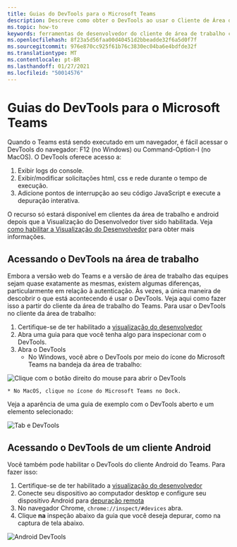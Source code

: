 ```yaml
---
title: Guias do DevTools para o Microsoft Teams
description: Descreve como obter o DevTools ao usar o Cliente de Área de Trabalho do Microsoft Teams
ms.topic: how-to
keywords: ferramentas de desenvolvedor do cliente de área de trabalho chrome móvel de depuração
ms.openlocfilehash: 8f23a5d56faa00d40451d2bbeadde32f6a5d0f7f
ms.sourcegitcommit: 976e870cc925f61b76c3830ec04ba6e4bdfde32f
ms.translationtype: MT
ms.contentlocale: pt-BR
ms.lasthandoff: 01/27/2021
ms.locfileid: "50014576"
---
```

# <a name="devtools-for-microsoft-teams-tabs"></a>Guias do DevTools para o Microsoft Teams

Quando o Teams está sendo executado em um navegador, é fácil acessar o DevTools do navegador: F12 (no Windows) ou Command-Option-I (no MacOS). O DevTools oferece acesso a:

1. Exibir logs do console.
1. Exibir/modificar solicitações html, css e rede durante o tempo de execução.
1. Adicione pontos de interrupção ao seu código JavaScript e execute a depuração interativa.

O recurso só estará disponível em clientes da área de trabalho e android depois que a Visualização do Desenvolvedor tiver sido habilitada. Veja [como habilitar a Visualização do Desenvolvedor](~/resources/dev-preview/developer-preview-intro.md) para obter mais informações.

## <a name="accessing-devtools-in-the-desktop"></a>Acessando o DevTools na área de trabalho

Embora a versão web do Teams e a versão de área de trabalho das equipes sejam quase exatamente as mesmas, existem algumas diferenças, particularmente em relação à autenticação. Às vezes, a única maneira de descobrir o que está acontecendo é usar o DevTools. Veja aqui como fazer isso a partir do cliente da área de trabalho do Teams. Para usar o DevTools no cliente da área de trabalho:

1. Certifique-se de ter habilitado a [visualização do desenvolvedor](~/resources/dev-preview/developer-preview-intro.md)
1. Abra uma guia para que você tenha algo para inspecionar com o DevTools.
1. Abra o DevTools
    * No Windows, você abre o DevTools por meio do ícone do Microsoft Teams na bandeja da área de trabalho:

  ![Clique com o botão direito do mouse para abrir o DevTools](~/assets/images/dev-preview/devtools-right-click.png)

    * No MacOS, clique no ícone do Microsoft Teams no Dock.

Veja a aparência de uma guia de exemplo com o DevTools aberto e um elemento selecionado:

![Tab e DevTools](~/assets/images/dev-preview/tab-and-devtools.png)

## <a name="accessing-devtools-from-an-android-client"></a>Acessando o DevTools de um cliente Android

Você também pode habilitar o DevTools do cliente Android do Teams. Para fazer isso:

1. Certifique-se de ter habilitado a [visualização do desenvolvedor](~/resources/dev-preview/developer-preview-intro.md)
1. Conecte seu dispositivo ao computador desktop e configure seu dispositivo Android para [depuração remota](https://developers.google.com/web/tools/chrome-devtools/remote-debugging/)
1. No navegador Chrome, `chrome://inspect/#devices` abra.
1. Clique **na** inspeção abaixo da guia que você deseja depurar, como na captura de tela abaixo.

![Android DevTools](~/assets/images/android-devtools.png)
